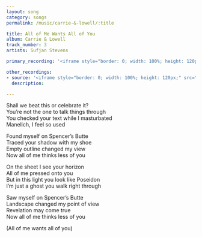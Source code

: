 ```yaml
---
layout: song
category: songs
permalink: /music/carrie-&-lowell/:title

title: All of Me Wants All of You
album: Carrie & Lowell
track_number: 3
artists: Sufjan Stevens

primary_recording: '<iframe style="border: 0; width: 100%; height: 120px;" src="http://bandcamp.com/EmbeddedPlayer/album=4070884389/size=large/bgcol=333333/linkcol=ffffff/tracklist=false/artwork=none/track=2612958382/transparent=true/" seamless><a href="http://music.sufjan.com/album/carrie-lowell">Carrie &amp; Lowell by Sufjan Stevens</a></iframe>'

other_recordings:
- source: '<iframe style="border: 0; width: 100%; height: 120px;" src="http://bandcamp.com/EmbeddedPlayer/album=4274823433/size=large/bgcol=333333/linkcol=ffffff/tracklist=false/artwork=none/track=918763952/transparent=true/" seamless><a href="http://music.sufjan.com/album/the-greatest-gift">The Greatest Gift by Sufjan Stevens</a></iframe>'
  description:

---
```


Shall we beat this or celebrate it? <br>
You’re not the one to talk things through <br>
You checked your text while I masturbated <br>
Manelich, I feel so used

Found myself on Spencer’s Butte <br>
Traced your shadow with my shoe <br>
Empty outline changed my view <br>
Now all of me thinks less of you

On the sheet I see your horizon <br>
All of me pressed onto you <br>
But in this light you look like Poseidon <br>
I’m just a ghost you walk right through

Saw myself on Spencer’s Butte <br>
Landscape changed my point of view <br>
Revelation may come true <br>
Now all of me thinks less of you

(All of me wants all of you)